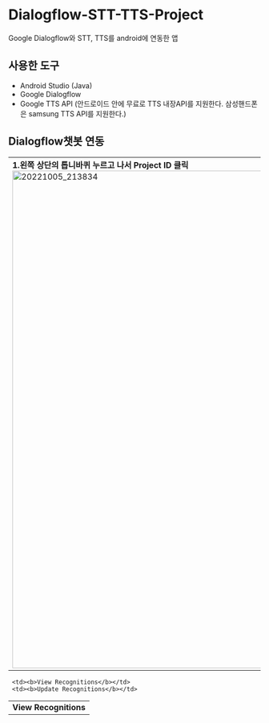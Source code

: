 # Dialogflow-STT-TTS-Project
Google Dialogflow와 STT, TTS를 android에 연동한 앱

## 사용한 도구 
* Android Studio (Java)
* Google Dialogflow
* Google TTS API 
 (안드로이드 안에 무료로 TTS 내장API를 지원한다. 삼성핸드폰은 samsung TTS API를 지원한다.)

## Dialogflow챗봇 연동
<table>
  <tr>
    <td><b>1.왼쪽 상단의 톱니바퀴 누르고 나서 Project ID 클릭</b><img width="992" alt="20221005_213834" src="https://user-images.githubusercontent.com/115002427/194062301-cafdb713-263b-41b2-9d19-f90f50c02b63.png"></td>
  </tr>  
<table>
    <td><b>View Recognitions</b></td>
  </tr>
    
    
     <td><b>View Recognitions</b></td>
     <td><b>Update Recognitions</b></td>
  



